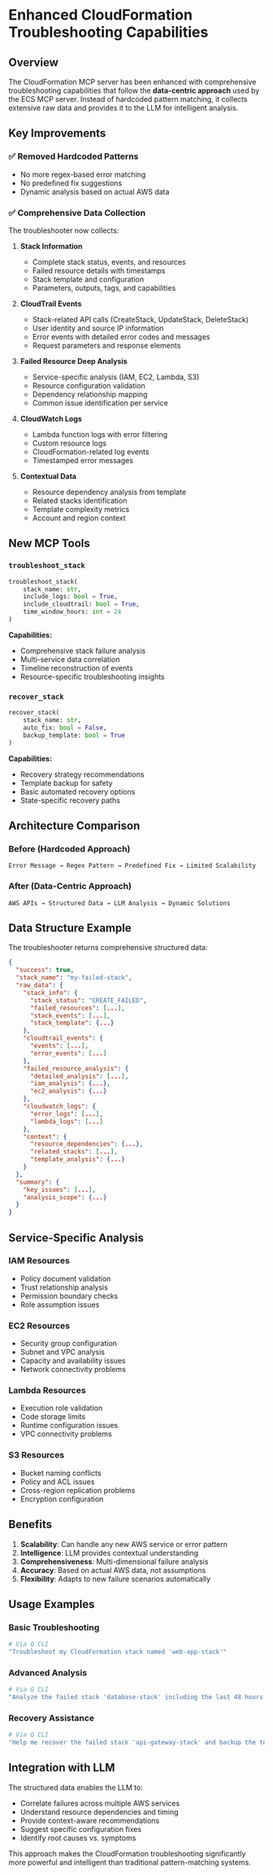 # Enhanced CloudFormation Troubleshooting Capabilities

## Overview

The CloudFormation MCP server has been enhanced with comprehensive troubleshooting capabilities that follow the **data-centric approach** used by the ECS MCP server. Instead of hardcoded pattern matching, it collects extensive raw data and provides it to the LLM for intelligent analysis.

## Key Improvements

### ✅ **Removed Hardcoded Patterns**
- No more regex-based error matching
- No predefined fix suggestions
- Dynamic analysis based on actual AWS data

### ✅ **Comprehensive Data Collection**
The troubleshooter now collects:

1. **Stack Information**
   - Complete stack status, events, and resources
   - Failed resource details with timestamps
   - Stack template and configuration
   - Parameters, outputs, tags, and capabilities

2. **CloudTrail Events**
   - Stack-related API calls (CreateStack, UpdateStack, DeleteStack)
   - User identity and source IP information
   - Error events with detailed error codes and messages
   - Request parameters and response elements

3. **Failed Resource Deep Analysis**
   - Service-specific analysis (IAM, EC2, Lambda, S3)
   - Resource configuration validation
   - Dependency relationship mapping
   - Common issue identification per service

4. **CloudWatch Logs**
   - Lambda function logs with error filtering
   - Custom resource logs
   - CloudFormation-related log events
   - Timestamped error messages

5. **Contextual Data**
   - Resource dependency analysis from template
   - Related stacks identification
   - Template complexity metrics
   - Account and region context

## New MCP Tools

### `troubleshoot_stack`
```python
troubleshoot_stack(
    stack_name: str,
    include_logs: bool = True,
    include_cloudtrail: bool = True,
    time_window_hours: int = 24
)
```

**Capabilities:**
- Comprehensive stack failure analysis
- Multi-service data correlation
- Timeline reconstruction of events
- Resource-specific troubleshooting insights

### `recover_stack`
```python
recover_stack(
    stack_name: str,
    auto_fix: bool = False,
    backup_template: bool = True
)
```

**Capabilities:**
- Recovery strategy recommendations
- Template backup for safety
- Basic automated recovery options
- State-specific recovery paths

## Architecture Comparison

### **Before (Hardcoded Approach)**
```
Error Message → Regex Pattern → Predefined Fix → Limited Scalability
```

### **After (Data-Centric Approach)**
```
AWS APIs → Structured Data → LLM Analysis → Dynamic Solutions
```

## Data Structure Example

The troubleshooter returns comprehensive structured data:

```json
{
  "success": true,
  "stack_name": "my-failed-stack",
  "raw_data": {
    "stack_info": {
      "stack_status": "CREATE_FAILED",
      "failed_resources": [...],
      "stack_events": [...],
      "stack_template": {...}
    },
    "cloudtrail_events": {
      "events": [...],
      "error_events": [...]
    },
    "failed_resource_analysis": {
      "detailed_analysis": [...],
      "iam_analysis": {...},
      "ec2_analysis": {...}
    },
    "cloudwatch_logs": {
      "error_logs": [...],
      "lambda_logs": [...]
    },
    "context": {
      "resource_dependencies": {...},
      "related_stacks": [...],
      "template_analysis": {...}
    }
  },
  "summary": {
    "key_issues": [...],
    "analysis_scope": {...}
  }
}
```

## Service-Specific Analysis

### **IAM Resources**
- Policy document validation
- Trust relationship analysis
- Permission boundary checks
- Role assumption issues

### **EC2 Resources**
- Security group configuration
- Subnet and VPC analysis
- Capacity and availability issues
- Network connectivity problems

### **Lambda Resources**
- Execution role validation
- Code storage limits
- Runtime configuration issues
- VPC connectivity problems

### **S3 Resources**
- Bucket naming conflicts
- Policy and ACL issues
- Cross-region replication problems
- Encryption configuration

## Benefits

1. **Scalability**: Can handle any new AWS service or error pattern
2. **Intelligence**: LLM provides contextual understanding
3. **Comprehensiveness**: Multi-dimensional failure analysis
4. **Accuracy**: Based on actual AWS data, not assumptions
5. **Flexibility**: Adapts to new failure scenarios automatically

## Usage Examples

### Basic Troubleshooting
```bash
# Via Q CLI
"Troubleshoot my CloudFormation stack named 'web-app-stack'"
```

### Advanced Analysis
```bash
# Via Q CLI
"Analyze the failed stack 'database-stack' including the last 48 hours of CloudTrail events and all related logs"
```

### Recovery Assistance
```bash
# Via Q CLI
"Help me recover the failed stack 'api-gateway-stack' and backup the template first"
```

## Integration with LLM

The structured data enables the LLM to:
- Correlate failures across multiple AWS services
- Understand resource dependencies and timing
- Provide context-aware recommendations
- Suggest specific configuration fixes
- Identify root causes vs. symptoms

This approach makes the CloudFormation troubleshooting significantly more powerful and intelligent than traditional pattern-matching systems.
